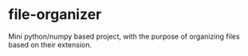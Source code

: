# file-organizer

Mini python/numpy based project, with the purpose of organizing files based on their extension.
